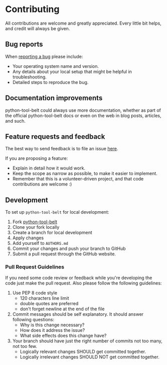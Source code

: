 # Contributing

All contributions are welcome and greatly appreciated. Every little bit helps, and credit will always be given.

## Bug reports

When [reporting a bug](https://github.com/mmohaveri/python-tool-belt/issues) please include:

-   Your operating system name and version.
-   Any details about your local setup that might be helpful in troubleshooting.
-   Detailed steps to reproduce the bug.

## Documentation improvements

python-tool-belt could always use more documentation, whether as part of the official python-tool-belt docs or even on
the web in blog posts, articles, and such.

## Feature requests and feedback

The best way to send feedback is to file an issue [here](https://github.com/mmohaveri/python-tool-belt/issues).

If you are proposing a feature:

-   Explain in detail how it would work.
-   Keep the scope as narrow as possible, to make it easier to implement.
-   Remember that this is a volunteer-driven project, and that code contributions are welcome :)

## Development

To set up `python-tool-belt` for local development:

1. Fork [python-tool-belt](https://github.com/mmohaveri/python-tool-belt)
2. Clone your fork locally
3. Create a branch for local development
4. Apply changes
5. Add yourself to `AUTHORS.md`
6. Commit your changes and push your branch to GitHub
7. Submit a pull request through the GitHub website.

### Pull Request Guidelines

If you need some code review or feedback while you're developing the code just make the pull request.
Also please follow the following guidelines:

1. Use PEP 8 code style
    - 120 characters line limit
    - double quotes are preferred
    - don't forget newline at the end of the file
2. Commit messages should be self explanatory. It should answer following questions:
    - Why is this change necessary?
    - How does it address the issue?
    - What side effects does this change have?
3. Your branch should have just the right number of commits not too many, not too few.
    - Logically relevant changes SHOULD get committed together.
    - Logically irrelevant changes SHOULD NOT get committed together.
